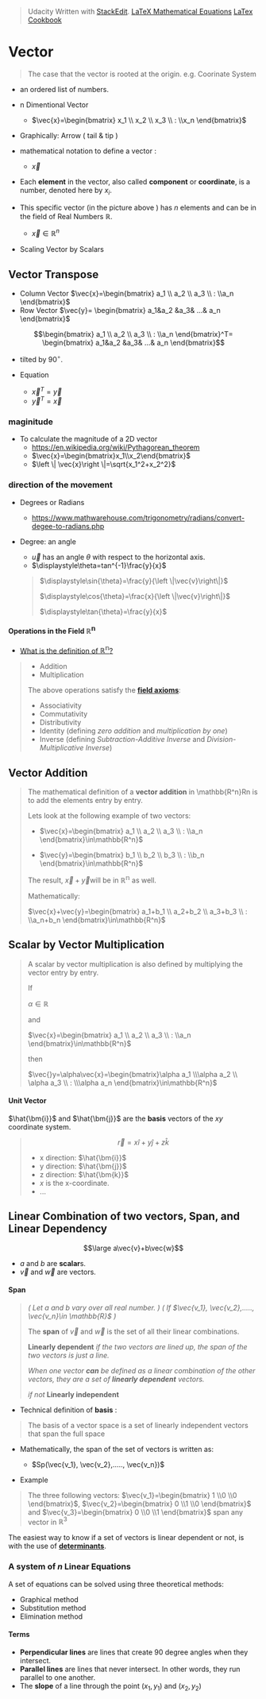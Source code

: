 ﻿> Udacity
> Written with [StackEdit](https://stackedit.io/).
> [LaTeX Mathematical Equations](https://www.authorea.com/users/77723/articles/110898-how-to-write-mathematical-equations-expressions-and-symbols-with-latex-a-cheatsheet)
> [LaTex Cookbook](http://www.personal.ceu.hu/tex/cookbook.html#inline)


# Vector
> The case that the vector is rooted at the origin. e.g. Coorinate System
- an ordered list of numbers.
- n Dimentional Vector
	- $\vec{x}=\begin{bmatrix} x_1 \\ x_2 \\ x_3 \\ : \\x_n \end{bmatrix}$
- Graphically: Arrow ( tail & tip )
- mathematical notation to define a vector :
	- $\vec{x}$

- Each **element** in the vector, also called **component** or **coordinate**, is a number, denoted here by $x_i$.

- This specific vector (in the picture above ) has $n$ elements and can be in the field of Real Numbers $\mathbb{R}$.
	- $\vec{x}\in\mathbb{R}^n$

- Scaling Vector by Scalars

## Vector Transpose

- Column Vector $\vec{x}=\begin{bmatrix} a_1 \\ a_2 \\ a_3 \\ : \\a_n \end{bmatrix}$
- Row Vector $\vec{y}= \begin{bmatrix} a_1&a_2 &a_3& ...& a_n \end{bmatrix}$

$$\begin{bmatrix} a_1 \\ a_2 \\ a_3 \\ : \\a_n \end{bmatrix}^T= \begin{bmatrix} a_1&a_2 &a_3& ...& a_n \end{bmatrix}$$

- tilted by $90^{\circ}$.

- Equation
	- $\vec{x}^T=\vec{y}$
	- $\vec{y}^T=\vec{x}$

### maginitude
- To calculate the magnitude of a 2D vector
	- https://en.wikipedia.org/wiki/Pythagorean_theorem
	- $\vec{x}=\begin{bmatrix}x_1\\x_2\end{bmatrix}$
	- $\left \| \vec{x}\right \|=\sqrt{x_1^2+x_2^2}$

### direction of the movement
- Degrees or Radians
	- https://www.mathwarehouse.com/trigonometry/radians/convert-degee-to-radians.php
- Degree: an angle
	- $\vec{u}$ has an angle $\theta$ with respect to the horizontal axis.
	- $\displaystyle\theta=tan^{-1}\frac{y}{x}$

	> $\displaystyle\sin{\theta}=\frac{y}{\left \|\vec{v}\right\|}$
	>
	> $\displaystyle\cos{\theta}=\frac{x}{\left \|\vec{v}\right\|}$
	>
	> $\displaystyle\tan{\theta}=\frac{y}{x}$

#### Operations in the Field  $\mathbb{R^n}$
- [What is the definition of  $\mathbb{R^n}$?](https://math.stackexchange.com/questions/2376563/what-is-the-definition-of-mathbb-rn)
> - Addition
> - Multiplication
> 
> The above operations satisfy the [**field axioms**](http://mathworld.wolfram.com/FieldAxioms.html):
> -   Associativity
> -   Commutativity
> -   Distributivity
> -   Identity (defining  _zero addition_  and  _multiplication by one_)
> -   Inverse (defining  _Subtraction-Additive Inverse_  and  _Division-Multiplicative Inverse_)

## Vector Addition

> The mathematical definition of a  **vector addition**  in  \mathbb{R^n}Rn  is to add the elements entry by entry.
>
> Lets look at the following example of two vectors:
> 
> -   $\vec{x}=\begin{bmatrix} a_1 \\ a_2 \\ a_3 \\ : \\a_n \end{bmatrix}\in\mathbb{R^n}$
> 
> -   $\vec{y}=\begin{bmatrix} b_1 \\ b_2 \\ b_3 \\ : \\b_n \end{bmatrix}\in\mathbb{R^n}$
> 
> The result,  $\vec{x}+\vec{y}$will be in  $\mathbb{R^n}$ as well.
>
> Mathematically:
> 
> $\vec{x}+\vec{y}=\begin{bmatrix} a_1+b_1 \\ a_2+b_2 \\ a_3+b_3 \\ : \\a_n+b_n \end{bmatrix}\in\mathbb{R^n}$

## Scalar by Vector Multiplication
> A scalar by vector multiplication is also defined by multiplying the vector entry by entry.
>
> If
> 
> $\alpha\in\mathbb{R}$
> 
> and
> 
> $\vec{x}=\begin{bmatrix} a_1 \\ a_2 \\ a_3 \\ : \\a_n \end{bmatrix}\in\mathbb{R^n}$
> 
> then
> 
> $\vec{}y=\alpha\vec{x}=\begin{bmatrix}\alpha a_1 \\\alpha a_2 \\ \alpha a_3 \\ : \\\alpha a_n \end{bmatrix}\in\mathbb{R^n}$


#### Unit Vector
$\hat{\bm{i}}$ and $\hat{\bm{j}}$ are the **basis** vectors of the $xy$ coordinate system.

> $$\vec{r}=x\hat{i}+y\hat{j}+z\hat{k}$$
> - x direction: $\hat{\bm{i}}$
> - y direction: $\hat{\bm{j}}$
> - z direction: $\hat{\bm{k}}$
> - $x$ is the x-coordinate.
> - ...

## Linear Combination of two vectors, Span, and Linear Dependency
$$\large a\vec{v}+b\vec{w}$$
- $a$ and $b$ are **scalar**s.
- $\vec{v}$ and $\vec{w}$ are vectors.

#### Span
> _( Let $a$ and $b$ vary over all real number. )_
> _( If $\vec{v_1}, \vec{v_2},....., \vec{v_n}\in \mathbb{R}$ )_
> 
> The **span** of $\vec{v}$ and $\vec{w}$ is the set of all their linear combinations.
>
>
> **Linearly dependent**
> _if the two vectors are lined up, the span of the two vectors is just a line._
> 
>
>_When one vector **can** be defined as a linear combination of the other vectors, they are a set of **linearly dependent** vectors._
>
> _if not_
> **Linearly independent**

- Technical definition of **basis** :
> The basis of a vector space is a set of linearly independent vectors that span the full space

- Mathematically, the span of the set of vectors is written as:
	- $Sp(\vec{v_1}, \vec{v_2},....., \vec{v_n})$

- Example
> The three following vectors: $\vec{v_1}=\begin{bmatrix} 1 \\0 \\0 \end{bmatrix}$, $\vec{v_2}=\begin{bmatrix} 0 \\1 \\0 \end{bmatrix}$ and $\vec{v_3}=\begin{bmatrix} 0 \\0 \\1 \end{bmatrix}$ span any vector in $\mathbb{R}^3$


The easiest way to know if a set of vectors is linear dependent or not, is with the use of [**determinants**](https://en.wikipedia.org/wiki/Determinant#:~:text=In%20mathematics%2C%20the%20determinant%20is,map%20represented%20by%20the%20matrix.).


### A system of $n$ Linear Equations

A set of equations can be solved using three theoretical methods:

-   Graphical method
-   Substitution method
-   Elimination method

#### Terms
- **Perpendicular lines** are lines that create 90 degree angles when they intersect.
- **Parallel lines** are lines that never intersect. In other words, they run parallel to one another.
- The **slope** of a line through the point $(x_ 1, y_ 1)$ and $(x_ 2, y_ 2)$
